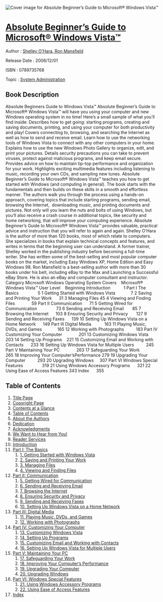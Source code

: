 ![Cover image for Absolute Beginner’s Guide to Microsoft® Windows Vista™](https://imgdetail.ebookreading.net/cover/cover/system_admin/EB0789735768.jpg)

[Absolute Beginner’s Guide to Microsoft® Windows Vista™](https://ebookreading.net/view/book/Absolute+Beginner%E2%80%99s+Guide+to+Microsoft%C2%AE+Windows+Vista%E2%84%A2-EB0789735768_1.html "Absolute Beginner’s Guide to Microsoft® Windows Vista™")
====================================================================================================================

Author : [Shelley O’Hara](https://ebookreading.net/search/author/Shelley+O%E2%80%99Hara),[ Ron Mansfield](https://ebookreading.net/search/author/+Ron+Mansfield)

Release Date : 2006/12/01

ISBN : 0789735768

Topic : [System Administration](https://ebookreading.net/search/category/system-administration)

Book Description
-----------------

Absolute Beginners Guide to Windows
Vista™
Absolute Beginner’s Guide to Microsoft® Windows Vista™ will have you using your computer and new Windows operating system in no time! Here’s a small sample of what you’ll find inside:
 Describes how to get going: starting programs, creating and saving documents, printing, and using your computer for both productivity and play! 
 Covers connecting to, browsing, and searching the Internet as well as how to send and receive email. 
 Learn how to use the networking tools of Windows Vista to connect with any other computers in your home. 
 Explains how to use the new Windows Photo Gallery to organize, edit, and print your pictures. 
 Details security precautions you can take to prevent viruses, protect against malicious programs, and keep email secure. 
 Provides advice on how to maintain tip-top performance and organization for your work. 
 Highlights exciting multimedia features including listening to music, recording your own CDs, and sampling new tunes. 
Absolute Beginner’s Guide to Microsoft® Windows Vista™ teaches you how to get started with Windows (and computing in general). The book starts with the fundamentals and then builds on these skills in a smooth and effortless manner. The authors walk you through the process using a hands-on approach,
covering topics that include starting programs, sending email, browsing the Internet,  downloading music, and printing documents and pictures. Not only will you learn the nuts and bolts of using Windows, but you’ll also receive a crash course in additional topics, like security and home networking, that will improve your computing experience. Absolute Beginner’s Guide to Microsoft® Windows Vista™ provides valuable, practical advice and instruction
that you will refer to again and again.
Shelley O’Hara is the author of more than 120 books, most of which relate to computers.
She specializes in books that explain technical concepts and features, and writes in terms that
the beginning user can understand. A former trainer, Shelley worked in the publishing industry before becoming a full-time writer. She has written some of the best-selling and most popular computer books on the market, including Easy Windows XP, Home Edition and Easy Windows 98.
Ron Mansfield is a best-selling author with more than 30 books under his belt, including eBay
to the Max and Launching a Successful eBay Store. He is also an eBay and computer consultant and instructor.
Category Microsoft Windows Operating System
Covers    Microsoft® Windows Vista™
User Level    Beginning
 Introduction           1
Part I The Basics                5
1 Getting Started with Windows Vista             7
2 Saving and Printing Your Work      31
3 Managing Files 45
4 Viewing and Finding Files              59
Part II Communication      71
5 Getting Wired for Communication                73
6 Sending and Receiving Email       85
7 Browsing the Internet      103
8 Ensuring Security and Privacy       127
9 Sending and Receiving Faxes      139
10 Setting Up Windows Vista on a Home Network      149
Part III Digital Media           163
11 Playing Music, DVDs, and Games             165
12 Working with Photographs          183
Part IV Customizing Your Computer              201
13 Customizing Windows Vista       203
14 Setting Up Programs    221
15 Customizing Email and Working with Contacts      233
16 Setting Up Windows Vista for Multiple Users          245
Part V Maintaining Your PC              263
17 Safeguarding Your Work              265
18 Improving Your Computer’sPerformance 279
19 Upgrading Your Computer          293
20 Upgrading Windows     307
Part VI Windows Special Features                319
21 Using Windows Accessory Programs      321
22 Using Ease of Access Features 343
Index      355
              
Table of Contents
-----------------

1. [Title Page](https://ebookreading.net/view/book/Absolute+Beginner%E2%80%99s+Guide+to+Microsoft%C2%AE+Windows+Vista%E2%84%A2-EB0789735768_2.html)
1. [Copyright Page](https://ebookreading.net/view/book/Absolute+Beginner%E2%80%99s+Guide+to+Microsoft%C2%AE+Windows+Vista%E2%84%A2-EB0789735768_3.html)
1. [Contents at a Glance](https://ebookreading.net/view/book/Absolute+Beginner%E2%80%99s+Guide+to+Microsoft%C2%AE+Windows+Vista%E2%84%A2-EB0789735768_4.html)
1. [Table of Contents](https://ebookreading.net/view/book/Absolute+Beginner%E2%80%99s+Guide+to+Microsoft%C2%AE+Windows+Vista%E2%84%A2-EB0789735768_5.html)
1. [About the Authors](https://ebookreading.net/view/book/Absolute+Beginner%E2%80%99s+Guide+to+Microsoft%C2%AE+Windows+Vista%E2%84%A2-EB0789735768_6.html)
1. [Dedication](https://ebookreading.net/view/book/Absolute+Beginner%E2%80%99s+Guide+to+Microsoft%C2%AE+Windows+Vista%E2%84%A2-EB0789735768_7.html)
1. [Acknowledgments](https://ebookreading.net/view/book/Absolute+Beginner%E2%80%99s+Guide+to+Microsoft%C2%AE+Windows+Vista%E2%84%A2-EB0789735768_8.html)
1. [We Want to Hear from You!](https://ebookreading.net/view/book/Absolute+Beginner%E2%80%99s+Guide+to+Microsoft%C2%AE+Windows+Vista%E2%84%A2-EB0789735768_9.html)
1. [Reader Services](https://ebookreading.net/view/book/Absolute+Beginner%E2%80%99s+Guide+to+Microsoft%C2%AE+Windows+Vista%E2%84%A2-EB0789735768_10.html)
1. [Introduction](https://ebookreading.net/view/book/Absolute+Beginner%E2%80%99s+Guide+to+Microsoft%C2%AE+Windows+Vista%E2%84%A2-EB0789735768_11.html)
1. [Part I: The Basics](https://ebookreading.net/view/book/Absolute+Beginner%E2%80%99s+Guide+to+Microsoft%C2%AE+Windows+Vista%E2%84%A2-EB0789735768_12.html)
    1. [1. Getting Started with Windows Vista](https://ebookreading.net/view/book/Absolute+Beginner%E2%80%99s+Guide+to+Microsoft%C2%AE+Windows+Vista%E2%84%A2-EB0789735768_13.html)
    1. [2. Saving and Printing Your Work](https://ebookreading.net/view/book/Absolute+Beginner%E2%80%99s+Guide+to+Microsoft%C2%AE+Windows+Vista%E2%84%A2-EB0789735768_14.html)
    1. [3. Managing Files](https://ebookreading.net/view/book/Absolute+Beginner%E2%80%99s+Guide+to+Microsoft%C2%AE+Windows+Vista%E2%84%A2-EB0789735768_15.html)
    1. [4. Viewing and Finding Files](https://ebookreading.net/view/book/Absolute+Beginner%E2%80%99s+Guide+to+Microsoft%C2%AE+Windows+Vista%E2%84%A2-EB0789735768_16.html)
1. [Part II: Communication](https://ebookreading.net/view/book/Absolute+Beginner%E2%80%99s+Guide+to+Microsoft%C2%AE+Windows+Vista%E2%84%A2-EB0789735768_17.html)
    1. [5. Getting Wired for Communication](https://ebookreading.net/view/book/Absolute+Beginner%E2%80%99s+Guide+to+Microsoft%C2%AE+Windows+Vista%E2%84%A2-EB0789735768_18.html)
    1. [6. Sending and Receiving Email](https://ebookreading.net/view/book/Absolute+Beginner%E2%80%99s+Guide+to+Microsoft%C2%AE+Windows+Vista%E2%84%A2-EB0789735768_19.html)
    1. [7. Browsing the Internet](https://ebookreading.net/view/book/Absolute+Beginner%E2%80%99s+Guide+to+Microsoft%C2%AE+Windows+Vista%E2%84%A2-EB0789735768_20.html)
    1. [8. Ensuring Security and Privacy](https://ebookreading.net/view/book/Absolute+Beginner%E2%80%99s+Guide+to+Microsoft%C2%AE+Windows+Vista%E2%84%A2-EB0789735768_21.html)
    1. [9. Sending and Receiving Faxes](https://ebookreading.net/view/book/Absolute+Beginner%E2%80%99s+Guide+to+Microsoft%C2%AE+Windows+Vista%E2%84%A2-EB0789735768_22.html)
    1. [10. Setting Up Windows Vista on a Home Network](https://ebookreading.net/view/book/Absolute+Beginner%E2%80%99s+Guide+to+Microsoft%C2%AE+Windows+Vista%E2%84%A2-EB0789735768_23.html)
1. [Part III: Digital Media](https://ebookreading.net/view/book/Absolute+Beginner%E2%80%99s+Guide+to+Microsoft%C2%AE+Windows+Vista%E2%84%A2-EB0789735768_24.html)
    1. [11. Playing Music, DVDs, and Games](https://ebookreading.net/view/book/Absolute+Beginner%E2%80%99s+Guide+to+Microsoft%C2%AE+Windows+Vista%E2%84%A2-EB0789735768_25.html)
    1. [12. Working with Photographs](https://ebookreading.net/view/book/Absolute+Beginner%E2%80%99s+Guide+to+Microsoft%C2%AE+Windows+Vista%E2%84%A2-EB0789735768_26.html)
1. [Part IV: Customizing Your Computer](https://ebookreading.net/view/book/Absolute+Beginner%E2%80%99s+Guide+to+Microsoft%C2%AE+Windows+Vista%E2%84%A2-EB0789735768_27.html)
    1. [13. Customizing Windows Vista](https://ebookreading.net/view/book/Absolute+Beginner%E2%80%99s+Guide+to+Microsoft%C2%AE+Windows+Vista%E2%84%A2-EB0789735768_28.html)
    1. [14. Setting Up Programs](https://ebookreading.net/view/book/Absolute+Beginner%E2%80%99s+Guide+to+Microsoft%C2%AE+Windows+Vista%E2%84%A2-EB0789735768_29.html)
    1. [15. Customizing Email and Working with Contacts](https://ebookreading.net/view/book/Absolute+Beginner%E2%80%99s+Guide+to+Microsoft%C2%AE+Windows+Vista%E2%84%A2-EB0789735768_30.html)
    1. [16. Setting Up Windows Vista for Multiple Users](https://ebookreading.net/view/book/Absolute+Beginner%E2%80%99s+Guide+to+Microsoft%C2%AE+Windows+Vista%E2%84%A2-EB0789735768_31.html)
1. [Part V: Maintaining Your PC](https://ebookreading.net/view/book/Absolute+Beginner%E2%80%99s+Guide+to+Microsoft%C2%AE+Windows+Vista%E2%84%A2-EB0789735768_32.html)
    1. [17. Safeguarding Your Work](https://ebookreading.net/view/book/Absolute+Beginner%E2%80%99s+Guide+to+Microsoft%C2%AE+Windows+Vista%E2%84%A2-EB0789735768_33.html)
    1. [18. Improving Your Computer’s Performance](https://ebookreading.net/view/book/Absolute+Beginner%E2%80%99s+Guide+to+Microsoft%C2%AE+Windows+Vista%E2%84%A2-EB0789735768_34.html)
    1. [19. Upgrading Your Computer](https://ebookreading.net/view/book/Absolute+Beginner%E2%80%99s+Guide+to+Microsoft%C2%AE+Windows+Vista%E2%84%A2-EB0789735768_35.html)
    1. [20. Upgrading Windows](https://ebookreading.net/view/book/Absolute+Beginner%E2%80%99s+Guide+to+Microsoft%C2%AE+Windows+Vista%E2%84%A2-EB0789735768_36.html)
1. [Part VI: Windows Special Features](https://ebookreading.net/view/book/Absolute+Beginner%E2%80%99s+Guide+to+Microsoft%C2%AE+Windows+Vista%E2%84%A2-EB0789735768_37.html)
    1. [21. Using Windows Accessory Programs](https://ebookreading.net/view/book/Absolute+Beginner%E2%80%99s+Guide+to+Microsoft%C2%AE+Windows+Vista%E2%84%A2-EB0789735768_38.html)
    1. [22. Using Ease of Access Features](https://ebookreading.net/view/book/Absolute+Beginner%E2%80%99s+Guide+to+Microsoft%C2%AE+Windows+Vista%E2%84%A2-EB0789735768_39.html)
1. [Index](https://ebookreading.net/view/book/Absolute+Beginner%E2%80%99s+Guide+to+Microsoft%C2%AE+Windows+Vista%E2%84%A2-EB0789735768_40.html)
